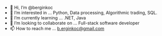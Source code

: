 - 👋 Hi, I’m @berginkoc
- 👀 I’m interested in ... Python, Data processing, Algorithmic trading, SQL.
- 🌱 I’m currently learning ... .NET, Java
- 💞️ I’m looking to collaborate on ... Full-stack software developer
- 📫 How to reach me ... b.erginkoc@gmail.com

<!---
berginkoc/berginkoc is a ✨ special ✨ repository because its `README.md` (this file) appears on your GitHub profile.
You can click the Preview link to take a look at your changes.
--->
